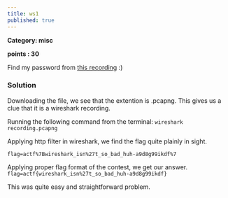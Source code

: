 ```yaml
---
title: ws1
published: true
---
```


**Category: misc**

**points : 30**


Find my password from [this recording](https://files.actf.co/66f84b04a2631daadc929b58386bb42a746ec51a4664c2eefde569ce3ece2164/recording.pcapng) :)

### [](#header-3)Solution
Downloading the file, we see that the extention is .pcapng. This gives us a clue that it is a wireshark recording.

Running the following command from the terminal:
`wireshark recording.pcapng`

Applying http filter in wireshark, we find the flag quite plainly in sight.

`flag=actf%7Bwireshark_isn%27t_so_bad_huh-a9d8g99ikdf%7`

Applying proper flag format of the contest, we get our answer.
`flag=actf{wireshark_isn%27t_so_bad_huh-a9d8g99ikdf}`

This was quite easy and straightforward problem.
